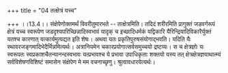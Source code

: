 +++
title = "04 तत्क्षेत्रं यच्च"

+++
।।13.4।। संक्षेपेणोक्तमर्थं विवरीतुमारभते -- तत्क्षेत्रमिति। तदिदं
शरीरमिति प्रागुक्तं जडवर्गरूपं क्षेत्रं यच्च स्वरूपेण
जडदृश्यपरिच्छिन्नादिस्वभावं यादृक् च इच्छादिधर्मकं यद्विकारि
यैरिन्द्रियादिविकारैर्युक्तं यतश्च कारणात् यत्कार्यमुत्पद्यत इति शेषः।
अथवा यतः प्रकृतिपुरुषसंयोगाद्भवति। यदिति यैः
स्थावरजङ्गमादिभेदैर्भिन्नमित्यर्थः। अत्रानियमेन
चकारप्रयोगात्सर्वसमुच्चयो द्रष्टव्यः। स च क्षेत्रज्ञोः यः स्वरूपतः
स्वप्रकाशचैतन्यानन्दस्वभावः यत्प्रभावश्च ये प्रभावा उपाधिकृताः शक्तयो
यस्य तत् क्षेत्रक्षेत्रज्ञयाथात्म्यं सर्वविशेषणविशिष्टं समासेन संक्षेपेण
मे मम वचनाच्छृणु। श्रुत्वावधारयेत्यर्थः।
